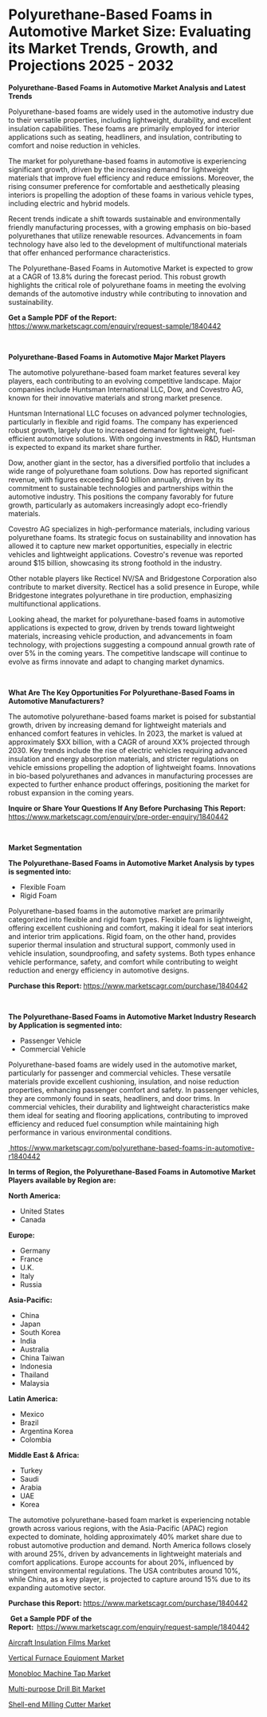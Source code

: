 <p><h1>Polyurethane-Based Foams in Automotive Market Size: Evaluating its Market Trends, Growth, and Projections 2025 - 2032</h1></p><p><strong>Polyurethane-Based Foams in Automotive Market Analysis and Latest Trends</strong></p>
<p><p>Polyurethane-based foams are widely used in the automotive industry due to their versatile properties, including lightweight, durability, and excellent insulation capabilities. These foams are primarily employed for interior applications such as seating, headliners, and insulation, contributing to comfort and noise reduction in vehicles. </p><p>The market for polyurethane-based foams in automotive is experiencing significant growth, driven by the increasing demand for lightweight materials that improve fuel efficiency and reduce emissions. Moreover, the rising consumer preference for comfortable and aesthetically pleasing interiors is propelling the adoption of these foams in various vehicle types, including electric and hybrid models.</p><p>Recent trends indicate a shift towards sustainable and environmentally friendly manufacturing processes, with a growing emphasis on bio-based polyurethanes that utilize renewable resources. Advancements in foam technology have also led to the development of multifunctional materials that offer enhanced performance characteristics.</p><p>The Polyurethane-Based Foams in Automotive Market is expected to grow at a CAGR of 13.8% during the forecast period. This robust growth highlights the critical role of polyurethane foams in meeting the evolving demands of the automotive industry while contributing to innovation and sustainability.</p></p>
<p><strong>Get a Sample PDF of the Report:&nbsp;</strong> <a href="https://www.marketscagr.com/enquiry/request-sample/1840442?utm_campaign=2887&utm_medium=2&utm_source=Github&utm_content=ia&utm_term=03042025&utm_id=polyurethane-based-foams-in-automotive">https://www.marketscagr.com/enquiry/request-sample/1840442</a></p>
<p>&nbsp;</p>
<p><strong>Polyurethane-Based Foams in Automotive Major Market Players</strong></p>
<p><p>The automotive polyurethane-based foam market features several key players, each contributing to an evolving competitive landscape. Major companies include Huntsman International LLC, Dow, and Covestro AG, known for their innovative materials and strong market presence. </p><p>Huntsman International LLC focuses on advanced polymer technologies, particularly in flexible and rigid foams. The company has experienced robust growth, largely due to increased demand for lightweight, fuel-efficient automotive solutions. With ongoing investments in R&D, Huntsman is expected to expand its market share further.</p><p>Dow, another giant in the sector, has a diversified portfolio that includes a wide range of polyurethane foam solutions. Dow has reported significant revenue, with figures exceeding $40 billion annually, driven by its commitment to sustainable technologies and partnerships within the automotive industry. This positions the company favorably for future growth, particularly as automakers increasingly adopt eco-friendly materials.</p><p>Covestro AG specializes in high-performance materials, including various polyurethane foams. Its strategic focus on sustainability and innovation has allowed it to capture new market opportunities, especially in electric vehicles and lightweight applications. Covestro's revenue was reported around $15 billion, showcasing its strong foothold in the industry.</p><p>Other notable players like Recticel NV/SA and Bridgestone Corporation also contribute to market diversity. Recticel has a solid presence in Europe, while Bridgestone integrates polyurethane in tire production, emphasizing multifunctional applications. </p><p>Looking ahead, the market for polyurethane-based foams in automotive applications is expected to grow, driven by trends toward lightweight materials, increasing vehicle production, and advancements in foam technology, with projections suggesting a compound annual growth rate of over 5% in the coming years. The competitive landscape will continue to evolve as firms innovate and adapt to changing market dynamics.</p></p>
<p>&nbsp;</p>
<p><strong>What Are The Key Opportunities For Polyurethane-Based Foams in Automotive Manufacturers?</strong></p>
<p><p>The automotive polyurethane-based foams market is poised for substantial growth, driven by increasing demand for lightweight materials and enhanced comfort features in vehicles. In 2023, the market is valued at approximately $XX billion, with a CAGR of around XX% projected through 2030. Key trends include the rise of electric vehicles requiring advanced insulation and energy absorption materials, and stricter regulations on vehicle emissions propelling the adoption of lightweight foams. Innovations in bio-based polyurethanes and advances in manufacturing processes are expected to further enhance product offerings, positioning the market for robust expansion in the coming years.</p></p>
<p><strong>Inquire or Share Your Questions If Any Before Purchasing This Report:</strong> <a href="https://www.marketscagr.com/enquiry/pre-order-enquiry/1840442?utm_campaign=2887&utm_medium=2&utm_source=Github&utm_content=ia&utm_term=03042025&utm_id=polyurethane-based-foams-in-automotive">https://www.marketscagr.com/enquiry/pre-order-enquiry/1840442</a></p>
<p>&nbsp;</p>
<p><strong>Market Segmentation</strong></p>
<p><strong>The Polyurethane-Based Foams in Automotive Market Analysis by types is segmented into:</strong></p>
<p><ul><li>Flexible Foam</li><li>Rigid Foam</li></ul></p>
<p><p>Polyurethane-based foams in the automotive market are primarily categorized into flexible and rigid foam types. Flexible foam is lightweight, offering excellent cushioning and comfort, making it ideal for seat interiors and interior trim applications. Rigid foam, on the other hand, provides superior thermal insulation and structural support, commonly used in vehicle insulation, soundproofing, and safety systems. Both types enhance vehicle performance, safety, and comfort while contributing to weight reduction and energy efficiency in automotive designs.</p></p>
<p><strong>Purchase this Report:&nbsp;</strong><a href="https://www.marketscagr.com/purchase/1840442?utm_campaign=2887&utm_medium=2&utm_source=Github&utm_content=ia&utm_term=03042025&utm_id=polyurethane-based-foams-in-automotive">https://www.marketscagr.com/purchase/1840442</a></p>
<p>&nbsp;</p>
<p><strong>The Polyurethane-Based Foams in Automotive Market Industry Research by Application is segmented into:</strong></p>
<p><ul><li>Passenger Vehicle</li><li>Commercial Vehicle</li></ul></p>
<p><p>Polyurethane-based foams are widely used in the automotive market, particularly for passenger and commercial vehicles. These versatile materials provide excellent cushioning, insulation, and noise reduction properties, enhancing passenger comfort and safety. In passenger vehicles, they are commonly found in seats, headliners, and door trims. In commercial vehicles, their durability and lightweight characteristics make them ideal for seating and flooring applications, contributing to improved efficiency and reduced fuel consumption while maintaining high performance in various environmental conditions.</p></p>
<p><a href="https://www.marketscagr.com/polyurethane-based-foams-in-automotive-r1840442?utm_campaign=2887&utm_medium=2&utm_source=Github&utm_content=ia&utm_term=03042025&utm_id=polyurethane-based-foams-in-automotive">&nbsp;https://www.marketscagr.com/polyurethane-based-foams-in-automotive-r1840442</a></p>
<p><strong>In terms of Region, the Polyurethane-Based Foams in Automotive Market Players available by Region are:</strong></p>
<p>
    <p> <strong> North America: </strong>
        <ul>
            <li>United States</li>
            <li>Canada</li>
        </ul>
        </p> 
    <p> <strong> Europe: </strong>
        <ul>
            <li>Germany</li>
            <li>France</li>
            <li>U.K.</li>
            <li>Italy</li>
            <li>Russia</li>
        </ul>
        </p> 
    <p> <strong> Asia-Pacific: </strong>
        <ul>
            <li>China</li>
            <li>Japan</li>
            <li>South Korea</li>
            <li>India</li>
            <li>Australia</li>
            <li>China Taiwan</li>
            <li>Indonesia</li>
            <li>Thailand</li>
            <li>Malaysia</li>
        </ul>
        </p> 
    <p> <strong> Latin America: </strong>
        <ul>
            <li>Mexico</li>
            <li>Brazil</li>
            <li>Argentina Korea</li>
            <li>Colombia</li>
        </ul>
        </p> 
    <p> <strong> Middle East & Africa: </strong>
        <ul>
            <li>Turkey</li>
            <li>Saudi</li>
            <li>Arabia</li>
            <li>UAE</li>
            <li>Korea</li>
        </ul>
    </p>
    </p>
<p><p>The automotive polyurethane-based foam market is experiencing notable growth across various regions, with the Asia-Pacific (APAC) region expected to dominate, holding approximately 40% market share due to robust automotive production and demand. North America follows closely with around 25%, driven by advancements in lightweight materials and comfort applications. Europe accounts for about 20%, influenced by stringent environmental regulations. The USA contributes around 10%, while China, as a key player, is projected to capture around 15% due to its expanding automotive sector.</p></p>
<p><strong>Purchase this Report: </strong><a href="https://www.marketscagr.com/purchase/1840442?utm_campaign=2887&utm_medium=2&utm_source=Github&utm_content=ia&utm_term=03042025&utm_id=polyurethane-based-foams-in-automotive">https://www.marketscagr.com/purchase/1840442</a></p>
<p>&nbsp;<strong>Get a Sample PDF of the Report:&nbsp;&nbsp;</strong><a href="https://www.marketscagr.com/enquiry/request-sample/1840442?utm_campaign=2887&utm_medium=2&utm_source=Github&utm_content=ia&utm_term=03042025&utm_id=polyurethane-based-foams-in-automotive">https://www.marketscagr.com/enquiry/request-sample/1840442</a></p>
<p><strong></strong></p>
<p><p><a href="https://github.com/carylgrinko/Market-Research-Report-List-1/blob/main/aircraft-insulation-films-market.md?utm_campaign=2887&utm_medium=2&utm_source=Github&utm_content=ia&utm_term=03042025&utm_id=polyurethane-based-foams-in-automotive">Aircraft Insulation Films Market</a></p><p><a href="https://www.linkedin.com/pulse/revenue-projections-vertical-furnace-equipment-market-101-pqocf?utm_campaign=2887&utm_medium=2&utm_source=Github&utm_content=ia&utm_term=03042025&utm_id=polyurethane-based-foams-in-automotive">Vertical Furnace Equipment Market</a></p><p><a href="https://www.linkedin.com/pulse/monobloc-machine-tap-market-size-2025-2032-cagr-12-focus-growth-3ivne?utm_campaign=2887&utm_medium=2&utm_source=Github&utm_content=ia&utm_term=03042025&utm_id=polyurethane-based-foams-in-automotive">Monobloc Machine Tap Market</a></p><p><a href="https://www.linkedin.com/pulse/key-trends-driving-growth-multi-purpose-drill-bit-market-123-cagr-pkuge?utm_campaign=2887&utm_medium=2&utm_source=Github&utm_content=ia&utm_term=03042025&utm_id=polyurethane-based-foams-in-automotive">Multi-purpose Drill Bit Market</a></p><p><a href="https://www.linkedin.com/pulse/whats-driving-shell-end-milling-cutter-market-boom-key-growth-uln2e?utm_campaign=2887&utm_medium=2&utm_source=Github&utm_content=ia&utm_term=03042025&utm_id=polyurethane-based-foams-in-automotive">Shell-end Milling Cutter Market</a></p></p>